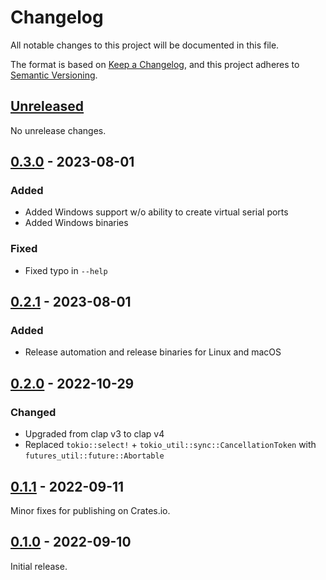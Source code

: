 # Changelog

All notable changes to this project will be documented in this file.

The format is based on [Keep a Changelog](https://keepachangelog.com/en/1.0.0/),
and this project adheres to [Semantic Versioning](https://semver.org/spec/v2.0.0.html).

## [Unreleased]

No unrelease changes.

## [0.3.0] - 2023-08-01

### Added

- Added Windows support w/o ability to create virtual serial ports
- Added Windows binaries

### Fixed

- Fixed typo in `--help`

## [0.2.1] - 2023-08-01

### Added

- Release automation and release binaries for Linux and macOS

## [0.2.0] - 2022-10-29

### Changed

- Upgraded from clap v3 to clap v4
- Replaced `tokio::select!` + `tokio_util::sync::CancellationToken` with `futures_util::future::Abortable`

## [0.1.1] - 2022-09-11

Minor fixes for publishing on Crates.io.

## [0.1.0] - 2022-09-10

Initial release.

[unreleased]: https://github.com/rfdonnelly/vsp-router/compare/v0.3.0...HEAD
[0.3.0]: https://github.com/rfdonnelly/vsp-router/releases/tag/v0.3.0
[0.2.1]: https://github.com/rfdonnelly/vsp-router/releases/tag/v0.2.1
[0.2.0]: https://github.com/rfdonnelly/vsp-router/releases/tag/v0.2.0
[0.1.1]: https://github.com/rfdonnelly/vsp-router/releases/tag/v0.1.1
[0.1.0]: https://github.com/rfdonnelly/vsp-router/releases/tag/v0.1.0
